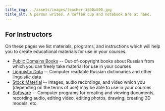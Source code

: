 ```yaml
---
title_img: ../assets/images/teacher-1200x500.jpg
title_alt: A person writes. A coffee cup and notebook are at hand.
---
```

## For Instructors

On these pages we list materials, programs, and instructions which will
help you to create educational materials for use in your courses.

* [Public Domains Books](public-domain-books) --
	Out-of-copyright books about Russian from which you can freely take
	material for use in your courses
* [Linguistic Data](linguistic-data) --
	Computer readable Russian dictionaries and other linguistic data
* [Stock Material](stock-material) --
	Images, audio recordings, and video which you (depending on the terms
	of use) may be able to use in your courses
* [Software](software) --
	Computer programs for creating and viewing documents, recording audio,
	editing video, editing photos, drawing, creating 3D models, etc.
